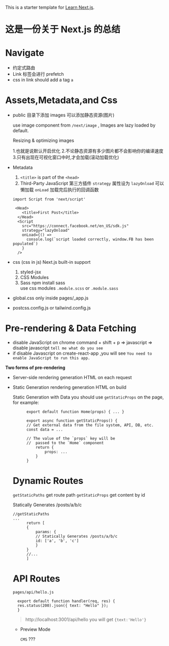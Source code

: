 This is a starter template for [Learn Next.js](https://nextjs.org/learn).

# 这是一份关于 Next.js 的总结
# Navigate

- 约定式路由
- Link 标签会进行 prefetch 
- css in link should add a tag `a` 


# Assets,Metadata,and Css

- public 目录下添加 images 可以添加静态资源(图片)
  
  use image component from `/next/image` , Images are lazy loaded by default.

  Resizing & optimizing images

  1.也就是说默认开启优化
  2.不论静态资源有多少图片都不会影响你的编译速度
  3.只有出现在可视化窗口中时,才会加载(滚动加载优化)

- Metadata
  
  1. `<title>` is part of the `<head>`
  2. Third-Party JavaScript 第三方插件
     `strategy` 属性设为 `lazyOnload` 可以懒加载
      `onLoad` 加载完后执行的回调函数

    ```
    import Script from 'next/script'

     <Head>
        <title>First Post</title>
      </Head>
      <Script
        src="https://connect.facebook.net/en_US/sdk.js"
        strategy="lazyOnload"
        onLoad={() =>
          console.log(`script loaded correctly, window.FB has been populated`)
        }
      />

    ```

- css (css in js)  Next.js built-in support
  1. styled-jsx 
  2. CSS Modules
  3. Sass  npm install sass  
     use css modules `.module.scss` or `.module.sass`

- global.css only inside pages/_app.js

- postcss.config.js or tailwind.config.js

# Pre-rendering & Data Fetching

- disable JavaScript on chrome  command + shift + p => javascript => disable javascript 
  `tell me what do you see`
- if disable Javascript on create-react-app ,you will see `You need to enable JavaScript to run this app.`

**Two forms of pre-rendering**
- Server-side rendering            generation HTML on each request 
- Static Generation rendering      generation HTML on build


  Static Generation with Data you should use `getStaticProps` on the page, for example:

  ```
        export default function Home(props) { ... }

        export async function getStaticProps() {
        // Get external data from the file system, API, DB, etc.
        const data = ...

        // The value of the `props` key will be
        //  passed to the `Home` component
            return {
                props: ...
            }
        }

  ```


  # Dynamic Routes

  `getStaticPaths` get route path
  `getStaticProps` get content by id 

  Statically Generates /posts/a/b/c

  ```
  //getStaticPaths
  ...
        return [
        {
            params: {
            // Statically Generates /posts/a/b/c
            id: ['a', 'b', 'c']
            }
        }
        //...
        ]
  ```

  # API Routes

  `pages/api/hello.js`

  ```
    export default function handler(req, res) {
    res.status(200).json({ text: "Hello" });
    }

  ```

  > http://localhost:3001/api/hello  you will get `{text:'Hello'}`


  - Preview Mode  

    `CMS` ??? 